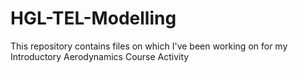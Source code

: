 # HGL-TEL-Modelling
This repository contains files on which I've been working on for my Introductory Aerodynamics Course Activity
